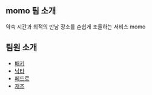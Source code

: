 ## momo 팀 소개

약속 시간과 최적의 만남 장소를 손쉽게 조율하는 서비스 momo

## 팀원 소개

- [배키](https://github.com/ehBeak/momo-readme/blob/main/pedro.md)
- [낙타](./nakta.md)
- [페드로](https://github.com/ehBeak/momo-readme/blob/main/pedro.md)
- [재즈](https://github.com/ehBeak/momo-readme/blob/main/jazz.md)
